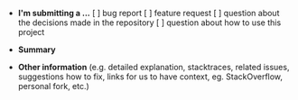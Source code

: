 * **I'm submitting a ...**
[ ] bug report
[ ] feature request
[ ] question about the decisions made in the repository
[ ] question about how to use this project

* **Summary**

* **Other information** (e.g. detailed explanation, stacktraces, related issues, suggestions how to fix, links for us to have context, eg. StackOverflow, personal fork, etc.)
